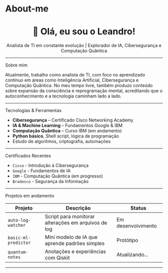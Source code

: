 # About-me
<h1 align="center">👋 Olá, eu sou o Leandro!</h1>

<p align="center">
   Analista de TI em constante evolução | Explorador de IA, Cibersegurança e Computação Quântica
</p>

---

Sobre mim

Atualmente, trabalho como analista de TI, com foco no aprendizado contínuo em áreas como Inteligência Artificial, Cibersegurança e Computação Quântica. No meu tempo livre, também produzo conteúdo sobre expansão da consciência e reprogramação mental, acreditando que o autoconhecimento e a tecnologia caminham lado a lado.

---

Tecnologias & Ferramentas

- **Cibersegurança** – Certificado Cisco Networking Academy
- **IA & Machine Learning** – Fundamentos Google & IBM
- **Computação Quântica** – Curso IBM (em andamento)
- **Python básico**, Shell script, lógica de programação
-  Estudo de algoritmos, criptografia, automações

---

Certificados Recentes

- `Cisco` - Introdução à Cibersegurança 
- `Google` - Fundamentos de IA
- `IBM` - Computação Quântica (em progresso) 
- `Bradesco` - Segurança da Informação 

---

Projetos em andamento

| Projeto | Descrição | Status |
|--------|-----------|--------|
| `auto-log-watcher` | Script para monitorar alterações em arquivos de log | Em desenvolvimento |
| `basic-ml-predictor` | Mini modelo de IA que aprende padrões simples | Protótipo |
| `quantum-notes` | Anotações e experiências com Qiskit | Atualizando... |


---


